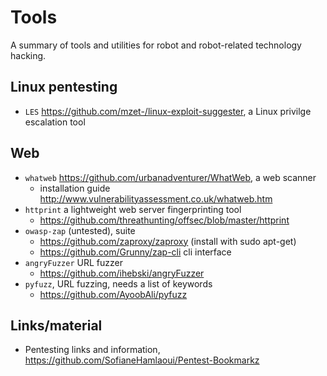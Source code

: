 # Tools

A summary of tools and utilities for robot and robot-related technology hacking.

## Linux pentesting
- `LES` https://github.com/mzet-/linux-exploit-suggester, a Linux privilge escalation tool

## Web
- `whatweb` https://github.com/urbanadventurer/WhatWeb, a web scanner
  - installation guide http://www.vulnerabilityassessment.co.uk/whatweb.htm
- `httprint` a lightweight web server fingerprinting tool
  - https://github.com/threathunting/offsec/blob/master/httprint
- `owasp-zap` (untested), suite
  - https://github.com/zaproxy/zaproxy (install with sudo apt-get)
  - https://github.com/Grunny/zap-cli cli interface
- `angryFuzzer` URL fuzzer
  - https://github.com/ihebski/angryFuzzer
- `pyfuzz`, URL fuzzing, needs a list of keywords
  - https://github.com/AyoobAli/pyfuzz

## Links/material
- Pentesting links and information, https://github.com/SofianeHamlaoui/Pentest-Bookmarkz
